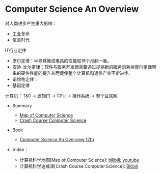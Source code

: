 # Computer Science An Overview

对人类进步产生重大影响：
* 工业革命
* 信息时代

IT行业定律

* 摩尔定律：半导体集成电路的性能每18个月翻一番。
* 安迪-比尔定律：软件与服务开发商需要通过提供新的服务消耗掉摩尔定律带来的硬件性能的提升从而促使整个计算机和通信产业不断进步。
* 诺维格定律：
* 基因定律

计算机： 1&0 -> 逻辑门 -> CPU -> 操作系统 -> 整个互联网

* Summary
  * [Map of Computer Science](Computer_Science_an_Overview/Map-of-Computer-Science.md)
  * [Crash Course Computer Science](Computer_Science_an_Overview/Crash-Course-Computer-Science/README.md)

* Book
   * [Computer Science An Overview 12th](../../Book/Computer.Science.An.Overview.Global.Edition.12th.Edition.(2014).pdf)

* Video：  
   * 计算机科学地图[Map of Computer Science]: [bilibili](https://www.bilibili.com/video/av21096859?from=search&seid=16370583374760966611); [youtube](https://www.youtube.com/watch?v=SzJ46YA_RaA)
   * 计算机科学速成课[Crash Course Computer Science]: [Bilibili](https://www.bilibili.com/video/av21376839?from=search&amp;seid=9162856292795471868\\)
   


